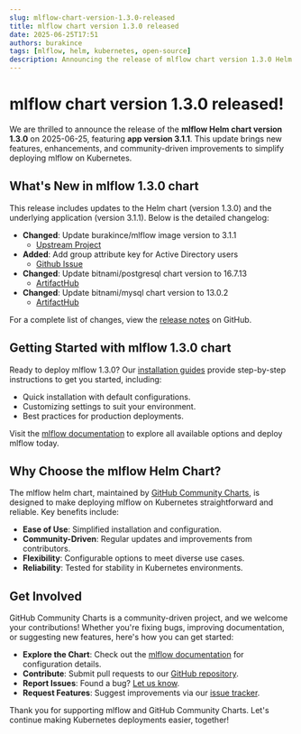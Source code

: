 ```yaml
---
slug: mlflow-chart-version-1.3.0-released
title: mlflow chart version 1.3.0 released
date: 2025-06-25T17:51
authors: burakince
tags: [mlflow, helm, kubernetes, open-source]
description: Announcing the release of mlflow chart version 1.3.0 Helm chart, featuring app version 3.1.1, with new features and community-driven improvements.
---
```


# mlflow chart version 1.3.0 released!

We are thrilled to announce the release of the **mlflow Helm chart version 1.3.0** on 2025-06-25, featuring **app version 3.1.1**. This update brings new features, enhancements, and community-driven improvements to simplify deploying mlflow on Kubernetes.

## What's New in mlflow 1.3.0 chart

This release includes updates to the Helm chart (version 1.3.0) and the underlying application (version 3.1.1). Below is the detailed changelog:

- **Changed**: Update burakince/mlflow image version to 3.1.1
    - [Upstream Project](https://hub.docker.com/r/burakince/mlflow)
- **Added**: Add group attribute key for Active Directory users
    - [Github Issue](https://github.com/burakince/mlflow/issues/221)
- **Changed**: Update bitnami/postgresql chart version to 16.7.13
    - [ArtifactHub](https://artifacthub.io/packages/helm/bitnami/postgresql/16.7.13)
- **Changed**: Update bitnami/mysql chart version to 13.0.2
    - [ArtifactHub](https://artifacthub.io/packages/helm/bitnami/mysql/13.0.2)


For a complete list of changes, view the [release notes](https://github.com/community-charts/helm-charts/releases/tag/mlflow-1.3.0) on GitHub.

<!-- truncate -->

## Getting Started with mlflow 1.3.0 chart

Ready to deploy mlflow 1.3.0? Our [installation guides](https://community-charts.github.io/docs/category/mlflow) provide step-by-step instructions to get you started, including:

- Quick installation with default configurations.
- Customizing settings to suit your environment.
- Best practices for production deployments.

Visit the [mlflow documentation](https://community-charts.github.io/docs/category/mlflow) to explore all available options and deploy mlflow today.

## Why Choose the mlflow Helm Chart?

The mlflow helm chart, maintained by [GitHub Community Charts](https://github.com/community-charts/helm-charts), is designed to make deploying mlflow on Kubernetes straightforward and reliable. Key benefits include:

- **Ease of Use**: Simplified installation and configuration.
- **Community-Driven**: Regular updates and improvements from contributors.
- **Flexibility**: Configurable options to meet diverse use cases.
- **Reliability**: Tested for stability in Kubernetes environments.

## Get Involved

GitHub Community Charts is a community-driven project, and we welcome your contributions! Whether you're fixing bugs, improving documentation, or suggesting new features, here's how you can get started:

- **Explore the Chart**: Check out the [mlflow documentation](https://community-charts.github.io/docs/category/mlflow) for configuration details.
- **Contribute**: Submit pull requests to our [GitHub repository](https://github.com/community-charts/helm-charts).
- **Report Issues**: Found a bug? [Let us know](https://github.com/community-charts/helm-charts/issues).
- **Request Features**: Suggest improvements via our [issue tracker](https://github.com/community-charts/helm-charts/issues/new).

Thank you for supporting mlflow and GitHub Community Charts. Let's continue making Kubernetes deployments easier, together!
